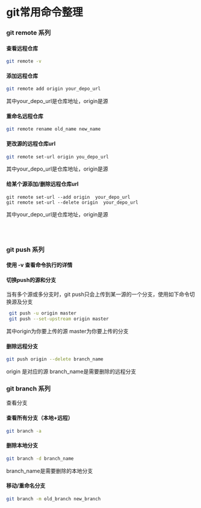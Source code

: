 # git常用命令整理 

### git remote 系列

#### 查看远程仓库
```bash
git remote -v
```
#### 添加远程仓库
```bash
git remote add origin your_depo_url
```
其中your_depo_url是仓库地址，origin是源

#### 重命名远程仓库
```bash
git remote rename old_name new_name
```

#### 更改源的远程仓库url
```bash
git remote set-url origin you_depo_url
```
其中your_depo_url是仓库地址，origin是源

#### 给某个源添加/删除远程仓库url
``` git bash 
git remote set-url --add origin  your_depo_url
git remote set-url --delete origin  your_depo_url
```
其中your_depo_url是仓库地址，origin是源

<br><br>

### git push 系列

#### 使用 -v 查看命令执行的详情

#### 切换push的源和分支
当有多个源或多分支时，git push只会上传到某一源的一个分支，使用如下命令切换源及分支
```bash
 git push -u origin master
 git push --set-upstream origin master
```
其中origin为你要上传的源 master为你要上传的分支

#### 删除远程分支
```bash
git push origin --delete branch_name
```
origin 是对应的源  branch_name是需要删除的远程分支


### git branch 系列
查看分支

#### 查看所有分支（本地+远程）
```bash
git branch -a
```

#### 删除本地分支
```bash
git branch -d branch_name
```
branch_name是需要删除的本地分支

#### 移动/重命名分支
```bash
git branch -m old_branch new_branch 
```